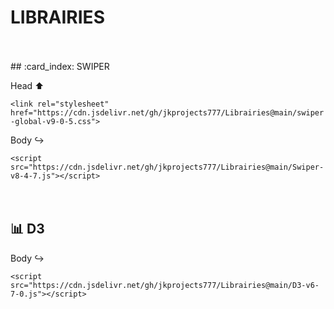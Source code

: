 # LIBRAIRIES
<br/>
<br/>
## :card_index: SWIPER

Head :arrow_up:

```<link rel="stylesheet" href="https://cdn.jsdelivr.net/gh/jkprojects777/Librairies@main/swiper-global-v9-0-5.css">```<br/>

Body :arrow_right_hook:

```<script src="https://cdn.jsdelivr.net/gh/jkprojects777/Librairies@main/Swiper-v8-4-7.js"></script>```<br/>
<br/>
<br/>
## :bar_chart: D3

Body :arrow_right_hook:

```<script src="https://cdn.jsdelivr.net/gh/jkprojects777/Librairies@main/D3-v6-7-0.js"></script>```<br/>

